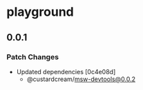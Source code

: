 # playground

## 0.0.1

### Patch Changes

- Updated dependencies [0c4e08d]
  - @custardcream/msw-devtools@0.0.2

